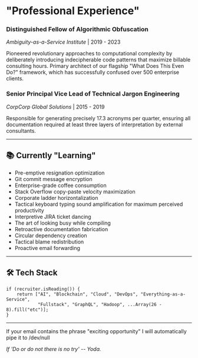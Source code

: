 # "Professional Experience"

### Distinguished Fellow of Algorithmic Obfuscation
*Ambiguity-as-a-Service Institute* | 2019 - 2023

Pioneered revolutionary approaches to computational complexity by deliberately introducing indecipherable code patterns that maximize billable consulting hours. Primary architect of our flagship "What Does This Even Do?" framework, which has successfully confused over 500 enterprise clients.

### Senior Principal Vice Lead of Technical Jargon Engineering
*CorpCorp Global Solutions* | 2015 - 2019

Responsible for generating precisely 17.3 acronyms per quarter, ensuring all documentation required at least three layers of interpretation by external consultants.

---

## 📚 Currently "Learning"
- Pre-emptive resignation optimization
- Git commit message encryption
- Enterprise-grade coffee consumption
- Stack Overflow copy-paste velocity maximization
- Corporate ladder horizontalization
- Tactical keyboard typing sound amplification for maximum perceived productivity
- Interpretive JIRA ticket dancing
- The art of looking busy while compiling
- Retroactive documentation fabrication
- Circular dependency creation
- Tactical blame redistribution
- Proactive email forwarding

---

## 🛠️ Tech Stack
```
if (recruiter.isReading()) {
    return ["AI", "Blockchain", "Cloud", "DevOps", "Everything-as-a-Service", 
            "Fullstack", "GraphQL", "Hadoop", ...Array(26 - 8).fill("etc")];
}
```

---

If your email contains the phrase "exciting opportunity" I will automatically pipe it to /dev/null

*If 'Do or do not there is no try' -- Yoda.*
